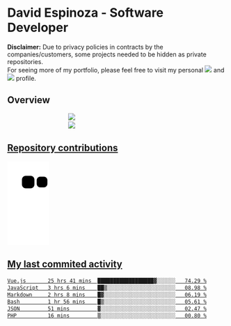 # David Espinoza - Software Developer
<div id="links">
  <p>
    <strong>Disclaimer:</strong> Due to privacy policies in contracts by the companies/customers, some projects needed to be hidden as private repositories. <br />
For seeing more of my portfolio, please feel free to visit my personal <a href="https://davidespinoza.dev" target="_blank"><img src="https://img.shields.io/badge/website-000000?style=for-the-badge&logo=About.me&logoColor=white" target="_blank"></a> and <a href="https://www.linkedin.com/in/despinozap" target="_blank"><img src="https://img.shields.io/badge/LinkedIn-0077B5?style=for-the-badge&logo=linkedin&logoColor=white" target="_blank"></a> profile.
  </p>
</div>

## Overview

<div id="stats">
  <a href="https://github.com/despinozap">
  <img height="180em" style="margin: 0em 10em;" src="https://github-readme-stats.vercel.app/api?username=despinozap&show_icons=true&include_all_commits=true&count_private=true&theme=default"/>
  <img height="180em" style="margin: 0em 10em;" src="https://github-readme-stats.vercel.app/api/top-langs/?username=despinozap&layout=compact&langs_count=7&theme=default"/>
</div>
 
## Repository contributions
<div id="snake"> 

  ![Snake animation](https://github.com/despinozap/despinozap/blob/output/github-contribution-grid-snake.svg)
</div>

## My last commited activity
<!--START_SECTION:waka-->

```text
Vue.js       25 hrs 41 mins  ██████████████████▓░░░░░░   74.29 %
JavaScript   3 hrs 6 mins    ██▒░░░░░░░░░░░░░░░░░░░░░░   08.98 %
Markdown     2 hrs 8 mins    █▓░░░░░░░░░░░░░░░░░░░░░░░   06.19 %
Bash         1 hr 56 mins    █▒░░░░░░░░░░░░░░░░░░░░░░░   05.61 %
JSON         51 mins         ▓░░░░░░░░░░░░░░░░░░░░░░░░   02.47 %
PHP          16 mins         ▒░░░░░░░░░░░░░░░░░░░░░░░░   00.80 %
```

<!--END_SECTION:waka-->
